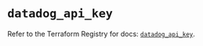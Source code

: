 # `datadog_api_key`

Refer to the Terraform Registry for docs: [`datadog_api_key`](https://registry.terraform.io/providers/datadog/datadog/3.62.0/docs/resources/api_key).
